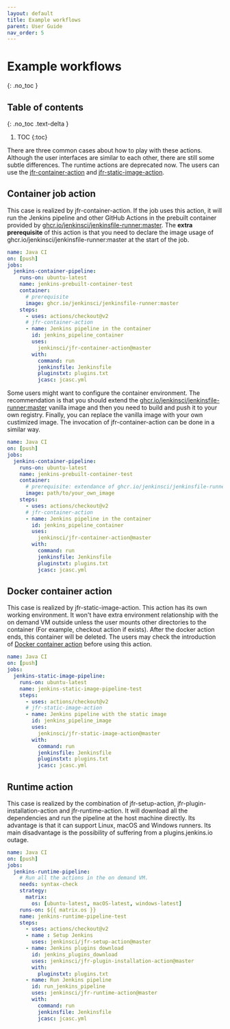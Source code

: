 ```yaml
---
layout: default
title: Example workflows
parent: User Guide
nav_order: 5
---
```


# Example workflows
{: .no_toc }

## Table of contents
{: .no_toc .text-delta }

1. TOC
{:toc}

There are three common cases about how to play with these actions. Although the user interfaces are similar to each other, there are still some subtle differences. The runtime actions are deprecated now. The users can use the [jfr-container-action](#container-job-action) and [jfr-static-image-action](#docker-container-action).

## Container job action
This case is realized by jfr-container-action. If the job uses this action, it will run the Jenkins pipeline and other GitHub Actions in the prebuilt container provided by [ghcr.io/jenkinsci/jenkinsfile-runner:master](https://github.com/jenkinsci/jenkinsfile-runner/pkgs/container/jenkinsfile-runner). The **extra prerequisite** of this action is that you need to declare the image usage of ghcr.io/jenkinsci/jenkinsfile-runner:master at the start of the job.
```yaml
name: Java CI
on: [push]
jobs:
  jenkins-container-pipeline:
    runs-on: ubuntu-latest
    name: jenkins-prebuilt-container-test
    container:
      # prerequisite
      image: ghcr.io/jenkinsci/jenkinsfile-runner:master
    steps:
      - uses: actions/checkout@v2
      # jfr-container-action
      - name: Jenkins pipeline in the container
        id: jenkins_pipeline_container
        uses:
          jenkinsci/jfr-container-action@master
        with:
          command: run
          jenkinsfile: Jenkinsfile
          pluginstxt: plugins.txt
          jcasc: jcasc.yml
```
Some users might want to configure the container environment. The recommendation is that you should extend the [ghcr.io/jenkinsci/jenkinsfile-runner:master](https://github.com/jenkinsci/jenkinsfile-runner/pkgs/container/jenkinsfile-runner) vanilla image and then you need to build and push it to your own registry. Finally, you can replace the vanilla image with your own custimized image. The invocation of jfr-container-action can be done in a similar way.
```yaml
name: Java CI
on: [push]
jobs:
  jenkins-container-pipeline:
    runs-on: ubuntu-latest
    name: jenkins-prebuilt-container-test
    container:
      # prerequisite: extendance of ghcr.io/jenkinsci/jenkinsfile-runner:master
      image: path/to/your_own_image
    steps:
      - uses: actions/checkout@v2
      # jfr-container-action
      - name: Jenkins pipeline in the container
        id: jenkins_pipeline_container
        uses:
          jenkinsci/jfr-container-action@master
        with:
          command: run
          jenkinsfile: Jenkinsfile
          pluginstxt: plugins.txt
          jcasc: jcasc.yml
```

## Docker container action
This case is realized by jfr-static-image-action. This action has its own working environment. It won't have extra environment relationship with the on demand VM outside unless the user mounts other directories to the container (For example, checkout action if exists). After the docker action ends, this container will be deleted. The users may check the introduction of [Docker container action](https://docs.github.com/en/actions/creating-actions/creating-a-docker-container-action#introduction) before using this action.
```yaml
name: Java CI
on: [push]
jobs:
  jenkins-static-image-pipeline:
    runs-on: ubuntu-latest
    name: jenkins-static-image-pipeline-test
    steps:
      - uses: actions/checkout@v2
      # jfr-static-image-action
      - name: Jenkins pipeline with the static image
        id: jenkins_pipeline_image
        uses:
          jenkinsci/jfr-static-image-action@master
        with:
          command: run
          jenkinsfile: Jenkinsfile
          pluginstxt: plugins.txt
          jcasc: jcasc.yml
```

## Runtime action
This case is realized by the combination of jfr-setup-action, jfr-plugin-installation-action and jfr-runtime-action. It will download all the dependencies and run the pipeline at the host machine directly. Its advantage is that it can support Linux, macOS and Windows runners. Its main disadvantage is the possibility of suffering from a plugins.jenkins.io outage.
```yaml
name: Java CI
on: [push]
jobs:
  jenkins-runtime-pipeline:
    # Run all the actions in the on demand VM.
    needs: syntax-check
    strategy:
      matrix:
        os: [ubuntu-latest, macOS-latest, windows-latest]    
    runs-on: ${{ matrix.os }}
    name: jenkins-runtime-pipeline-test
    steps:
      - uses: actions/checkout@v2
      - name : Setup Jenkins
        uses: jenkinsci/jfr-setup-action@master
      - name: Jenkins plugins download
        id: jenkins_plugins_download
        uses: jenkinsci/jfr-plugin-installation-action@master
        with:
          pluginstxt: plugins.txt
      - name: Run Jenkins pipeline
        id: run_jenkins_pipeline
        uses: jenkinsci/jfr-runtime-action@master
        with:
          command: run
          jenkinsfile: Jenkinsfile
          jcasc: jcasc.yml
```